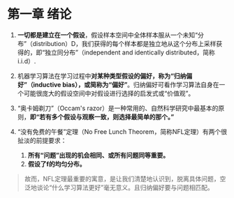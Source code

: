 # 第一章 绪论

1. **一切都是建立在一个假设**，假设样本空间中全体样本服从一个未知“分布”（distribution）D，我们获得的每个样本都是独立地从这个分布上采样获得的，即“独立同分布”（independent and identically distributed，简称i.i.d）.

2. 机器学习算法在学习过程中**对某种类型假设的偏好，称为“归纳偏好”（inductive bias），或简称为“偏好”**。归纳偏好可看作学习算法自身在一个可能很庞大的假设空间中对假设进行选择的启发式或“价值观”。

3. “奥卡姆剃刀”（Occam's razor）是一种常用的、自然科学研究中最基本的原则，**即“若有多个假设与观察一致，则选择最简单的那个。”**

4. “没有免费的午餐”定理（No Free Lunch Theorem，简称NFL定理）有两个很扯淡的前提要求：
   1. **所有“问题”出现的机会相同、或所有问题同等重要。**
   2. **假设了f的均匀分布。**
> 故而，NFL定理最重要的寓意，是让我们清楚地认识到，脱离具体问题，空泛地谈论“什么学习算法更好”毫无意义。且归纳偏好要与问题相匹配。